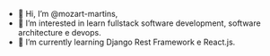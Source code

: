 - 👋 Hi, I’m @mozart-martins,
- 👀 I’m interested in learn fullstack software development, software architecture e devops.
- 🌱 I’m currently learning Django Rest Framework e React.js.

<!---
mozart-martins/mozart-martins is a ✨ special ✨ repository because its `README.md` (this file) appears on your GitHub profile.
You can click the Preview link to take a look at your changes.
--->
